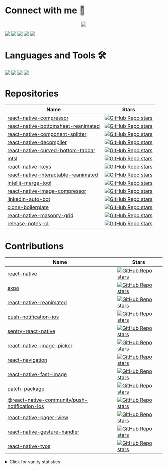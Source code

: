 # Connect with me :speech_balloon:

<p align="center">
<a href="https://stackoverflow.com/users/8079868/muhammad-numan"><img src="https://github-readme-stackoverflow.vercel.app/?userID=8079868" /></a>
</p>

  [<img src="https://img.shields.io/badge/linkedin-%230077B5.svg?&style=for-the-badge&logo=linkedin&logoColor=white">](https://www.linkedin.com/in/numandev1) [<img src="https://img.shields.io/website?label=numan.dev&style=for-the-badge&logo=google%20chrome&url=https://numan.dev">](https://numan.dev) [<img src="https://img.shields.io/badge/YouTube-%23FF0000.svg?style=for-the-badge&logo=YouTube&logoColor=white">](https://www.youtube.com/channel/UCYCUspfN7ZevgCj3W5GlFAw?sub_confirmation=1) [<img src="https://img.shields.io/badge/Instagram-%23E4405F.svg?style=for-the-badge&logo=Instagram&logoColor=white">](https://www.instagram.com/numandev1/) [<img src="https://img.shields.io/badge/muhammadnuman70@gmail.com-red?style=for-the-badge&logo=Gmail&logoColor=white&link=mailto:muhammadnuman70@gmail.com">](mailto:muhammadnuman70@gmail.com)

# Languages and Tools 🛠
  <div display="flex">
    <img src="https://img.shields.io/badge/javascript%20-%23F7DF1E.svg?&style=for-the-badge&logo=javascript&logoColor=black">
    <img src="https://img.shields.io/badge/typescript%20-%23007ACC.svg?&style=for-the-badge&logo=typescript&logoColor=white">
    <img src="https://img.shields.io/badge/react/react%20native%20-%2361DAFB.svg?&style=for-the-badge&logo=react&logoColor=white">
    <img src="https://img.shields.io/badge/Node.js-43853D.svg?&style=for-the-badge&logo=node.js&logoColor=white">
  </div>

# Repositories

| Name                                                                                                               | Stars                                                                                                                                                                                                                                                                            |
| ------------------------------------------------------------------------------------------------------------------ | -------------------------------------------------------------------------------------------------------------------------------------------------------------------------------------------------------------------------------------------------------------------------------- |
| [react-native-compressor](https://github.com/Shobbak/react-native-compressor)                            | [![GitHub Repo stars](https://img.shields.io/github/stars/Shobbak/react-native-compressor?color=black&label=%F0%9F%8C%9F&style=for-the-badge)](https://github.com/Shobbak/react-native-compressor)       
| [react-native-bottomsheet-reanimated](https://github.com/numandev1/react-native-bottomsheet-reanimated)   | [![GitHub Repo stars](https://img.shields.io/github/stars/numandev1/react-native-bottomsheet-reanimated?color=black&label=%F0%9F%8C%9F&style=for-the-badge)](https://github.com/numandev1/react-native-bottomsheet-reanimated)   |                      |
| [react-native-component-splitter](https://github.com/numandev1/react-native-component-splitter)           | [![GitHub Repo stars](https://img.shields.io/github/stars/numandev1/react-native-component-splitter?color=black&label=%F0%9F%8C%9F&style=for-the-badge)](https://github.com/numandev1/react-native-component-splitter)           |
| [react-native-decompiler](https://github.com/numandev1/react-native-decompiler)                           | [![GitHub Repo stars](https://img.shields.io/github/stars/numandev1/react-native-decompiler?color=black&label=%F0%9F%8C%9F&style=for-the-badge)](https://github.com/numandev1/react-native-decompiler)                           | .   |
| [react-native-curved-bottom-tabbar](https://github.com/numandev1/react-native-curved-bottom-tabbar)       | [![GitHub Repo stars](https://img.shields.io/github/stars/numandev1/react-native-curved-bottom-tabbar?color=black&label=%F0%9F%8C%9F&style=for-the-badge)](https://github.com/numandev1/react-native-curved-bottom-tabbar)       | .   |
| [mtsl](https://github.com/numandev1/mtsl)                                                                 | [![GitHub Repo stars](https://img.shields.io/github/stars/numandev1/mtsl?color=black&label=%F0%9F%8C%9F&style=for-the-badge)](https://github.com/numandev1/mtsl)                                                                 |
| [react-native-keys](https://github.com/numandev1/react-native-keys)                                       | [![GitHub Repo stars](https://img.shields.io/github/stars/numandev1/react-native-keys?color=black&label=%F0%9F%8C%9F&style=for-the-badge)](https://github.com/numandev1/react-native-keys)                                       |
| [react-native-interactable-reanimated](https://github.com/numandev1/react-native-interactable-reanimated) | [![GitHub Repo stars](https://img.shields.io/github/stars/numandev1/react-native-interactable-reanimated?color=black&label=%F0%9F%8C%9F&style=for-the-badge)](https://github.com/numandev1/react-native-interactable-reanimated) |
| [intellij-merge-tool](https://github.com/numandev1/intellij-merge-tool)                                   | [![GitHub Repo stars](https://img.shields.io/github/stars/numandev1/intellij-merge-tool?color=black&label=%F0%9F%8C%9F&style=for-the-badge)](https://github.com/numandev1/intellij-merge-tool)                                   |
| [react-native-image-compressor](https://github.com/numandev1/react-native-image-compressor)               | [![GitHub Repo stars](https://img.shields.io/github/stars/numandev1/react-native-image-compressor?color=black&label=%F0%9F%8C%9F&style=for-the-badge)](https://github.com/numandev1/react-native-image-compressor)               |
| [linkedin-auto-bot](https://github.com/numandev1/linkedin-auto-bot)                                       | [![GitHub Repo stars](https://img.shields.io/github/stars/numandev1/linkedin-auto-bot?color=black&label=%F0%9F%8C%9F&style=for-the-badge)](https://github.com/numandev1/linkedin-auto-bot)                                       |
| [clone-boilerplate](https://github.com/numandev1/clone-boilerplate)                                       | [![GitHub Repo stars](https://img.shields.io/github/stars/numandev1/clone-boilerplate?color=black&label=%F0%9F%8C%9F&style=for-the-badge)](https://github.com/numandev1/clone-boilerplate)  
| [react-native-masonry-grid ](https://github.com/numandev1/react-native-masonry-grid )                                       | [![GitHub Repo stars](https://img.shields.io/github/stars/numandev1/react-native-masonry-grid?color=black&label=%F0%9F%8C%9F&style=for-the-badge)](https://github.com/numandev1/react-native-masonry-grid)                                       |
| [release-notes-cli ](https://github.com/numandev1/release-notes-cli )                                       | [![GitHub Repo stars](https://img.shields.io/github/stars/numandev1/release-notes-cli?color=black&label=%F0%9F%8C%9F&style=for-the-badge)](https://github.com/numandev1/release-notes-cli)                                       |

# Contributions

| Name                                                                                                               | Stars                                                                                                                                                                                                                                                                            |
| ------------------------------------------------------------------------------------------------------------------ | -------------------------------------------------------------------------------------------------------------------------------------------------------------------------------------------------------------------------------------------------------------------------------- |
| [react-native](https://github.com/facebook/react-native/commits?author=numandev1)                                   | [![GitHub Repo stars](https://img.shields.io/github/stars/facebook/react-native?color=black&label=Open%20Contributions%20%F0%9F%8C%9F&style=for-the-badge)](https://github.com/facebook/react-native/commits?author=numandev1)                                                    |
| [expo](https://github.com/expo/expo/commits?author=numandev1)                                                       | [![GitHub Repo stars](https://img.shields.io/github/stars/expo/expo?color=black&label=Open%20Contributions%20%F0%9F%8C%9F&style=for-the-badge)](https://github.com/expo/expo/commits?author=numandev1)                                                                            |
| [react-native-reanimated](https://github.com/software-mansion/react-native-reanimated/commits?author=numandev1)     | [![GitHub Repo stars](https://img.shields.io/github/stars/software-mansion/react-native-reanimated?color=black&label=Open%20Contributions%20%F0%9F%8C%9F&style=for-the-badge)](https://github.com/software-mansion/react-native-reanimated/commits?author=numandev1)              |
| [push-notification-ios](https://github.com/react-native-community/push-notification-ios/commits?author=numandev1)   | [![GitHub Repo stars](https://img.shields.io/github/stars/react-native-community/push-notification-ios?color=black&label=Open%20Contributions%20%F0%9F%8C%9F&style=for-the-badge)](https://github.com/react-native-community/push-notification-ios/commits?author=numandev1)      |
| [sentry-react-native](https://github.com/getsentry/sentry-react-native/commits?author=numandev1)                    | [![GitHub Repo stars](https://img.shields.io/github/stars/getsentry/sentry-react-native?color=black&label=Open%20Contributions%20%F0%9F%8C%9F&style=for-the-badge)](https://github.com/getsentry/sentry-react-native/commits?author=numandev1)                                    |
| [react-native-image-picker](https://github.com/react-native-image-picker/react-native-image-picker/pulls/numandev1) | [![GitHub Repo stars](https://img.shields.io/github/stars/react-native-image-picker/react-native-image-picker?color=black&label=Open%20Contributions%20%F0%9F%8C%9F&style=for-the-badge)](https://github.com/react-native-image-picker/react-native-image-picker/pulls/numandev1) |
| [react-navigation](https://github.com/react-navigation/react-navigation/pulls/numandev1)                            | [![GitHub Repo stars](https://img.shields.io/github/stars/react-navigation/react-navigation?color=black&label=Open%20Contributions%20%F0%9F%8C%9F&style=for-the-badge)](https://github.com/react-navigation/react-navigation/pulls/numandev1)                                     |
| [react-native-fast-image](https://github.com/DylanVann/react-native-fast-image/commits?author=numandev1)                                   | [![GitHub Repo stars](https://img.shields.io/github/stars/DylanVann/react-native-fast-image?color=black&label=Open%20Contributions%20%F0%9F%8C%9F&style=for-the-badge)](https://github.com/DylanVann/react-native-fast-image/commits?author=numandev1)                                                    |
| [patch-package](https://github.com/ds300/patch-package/commits?author=numandev1)                                   | [![GitHub Repo stars](https://img.shields.io/github/stars/ds300/patch-package?color=black&label=Open%20Contributions%20%F0%9F%8C%9F&style=for-the-badge)](https://github.com/ds300/patch-package/commits?author=numandev1)                                                    |
| [@react-native-community/push-notification-ios](https://github.com/react-native-push-notification/ios/commits?author=numandev1)                                   | [![GitHub Repo stars](https://img.shields.io/github/stars/react-native-push-notification/ios?color=black&label=Open%20Contributions%20%F0%9F%8C%9F&style=for-the-badge)](https://github.com/react-native-push-notification/ios/commits?author=numandev1)                                                    |
| [react-native-pager-view](https://github.com/callstack/react-native-pager-view/commits?author=numandev1)                                   | [![GitHub Repo stars](https://img.shields.io/github/stars/callstack/react-native-pager-view?color=black&label=Open%20Contributions%20%F0%9F%8C%9F&style=for-the-badge)](https://github.com/callstack/react-native-pager-view/commits?author=numandev1)     
| [react-native-gesture-handler](https://github.com/software-mansion/react-native-gesture-handler/commits?author=numandev1)                                   | [![GitHub Repo stars](https://img.shields.io/github/stars/software-mansion/react-native-gesture-handler?color=black&label=Open%20Contributions%20%F0%9F%8C%9F&style=for-the-badge)](https://github.com/software-mansion/react-native-gesture-handler/commits?author=numandev1)                                                    |
| [react-native-tvos](https://github.com/react-native-tvos/react-native-tvos/commits?author=numandev1)                                   | [![GitHub Repo stars](https://img.shields.io/github/stars/react-native-tvos/react-native-tvos?color=black&label=Open%20Contributions%20%F0%9F%8C%9F&style=for-the-badge)](https://github.com/react-native-tvos/react-native-tvos/commits?author=numandev1)                                                    |

<details>
<summary>Click for vanity statistics</summary>

![Numan's GitHub stats](https://github-readme-stats.vercel.app/api?username=numandev1)
